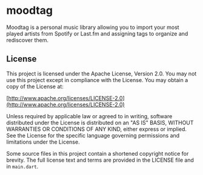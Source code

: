 # moodtag

Moodtag is a personal music library allowing you to import your most played artists
from Spotify or Last.fm and assigning tags to organize and rediscover them.

## License

This project is licensed under the Apache License, Version 2.0. You may not use
this project except in compliance with the License. You may obtain a copy of the
License at:

[http://www.apache.org/licenses/LICENSE-2.0](http://www.apache.org/licenses/LICENSE-2.0)

Unless required by applicable law or agreed to in writing, software distributed
under the License is distributed on an "AS IS" BASIS, WITHOUT WARRANTIES OR
CONDITIONS OF ANY KIND, either express or implied. See the License for the
specific language governing permissions and limitations under the License.

Some source files in this project contain a shortened copyright notice for
brevity. The full license text and terms are provided in the LICENSE file and
in `main.dart`.
